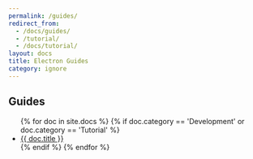 ```yaml
---
permalink: /guides/
redirect_from:
  - /docs/guides/
  - /tutorial/
  - /docs/tutorial/
layout: docs
title: Electron Guides
category: ignore
---
```


## Guides

<ul>
{% for doc in site.docs %}
  {% if doc.category == 'Development' or doc.category == 'Tutorial' %}
    <li>
      <a href="{{ doc.url}}">{{ doc.title }}</a>
      <!-- <span class="excerpt">{{ doc.content | strip_html | truncatewords: 50 }}</span> -->
    </li>
  {% endif %}
{% endfor %}
</ul>
